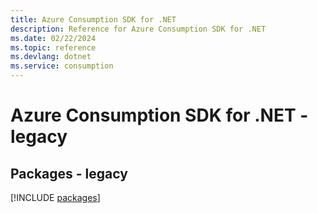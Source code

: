 ```yaml
---
title: Azure Consumption SDK for .NET
description: Reference for Azure Consumption SDK for .NET
ms.date: 02/22/2024
ms.topic: reference
ms.devlang: dotnet
ms.service: consumption
---
```

# Azure Consumption SDK for .NET - legacy
## Packages - legacy
[!INCLUDE [packages](consumption-index.md)]